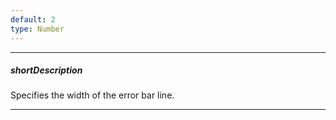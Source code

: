 ```yaml
---
default: 2
type: Number
---
```

---
##### shortDescription
Specifies the width of the error bar line.

---
